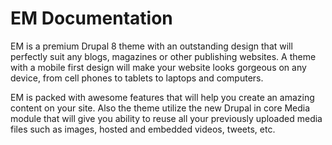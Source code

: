 # EM Documentation

EM is a premium Drupal 8 theme with an outstanding design that will perfectly suit any blogs, magazines or other publishing websites. A theme with a mobile first design will make your website looks gorgeous on any device, from cell phones to tablets to laptops and computers. 

EM is packed with awesome features that will help you create an amazing content on your site. Also the theme utilize the new Drupal in core Media module that will give you ability to reuse all your previously uploaded media files such as images, hosted and embedded videos, tweets, etc.
